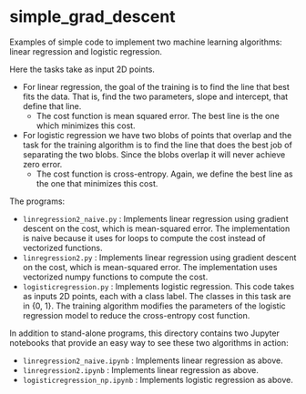 # simple_grad_descent
Examples of simple code to implement two machine learning algorithms: linear regression and 
logistic regression.

Here the tasks take as input 2D points. 
* For linear regression, the goal of the training is to find the line that best fits
the data. That is, find the two parameters, slope and intercept, that define that line.
  * The cost function is mean squared error. The best line is the one which minimizes this cost.
* For logistic regression we have two blobs of points that overlap and the task for
the training algorithm is to find the line that does the best job of separating
the two blobs. Since the blobs overlap it will never achieve zero error.
  * The cost function is cross-entropy. Again, we define the best line as the one that
  minimizes this cost.
  
The programs:
* `linregression2_naive.py` : Implements linear regression using gradient descent on the cost, 
which is mean-squared error. The implementation is naive because it uses for loops to
compute the cost instead of vectorized functions.
* `linregression2.py` : Implements linear regression using gradient descent on the cost, 
which is mean-squared error. The implementation uses vectorized numpy functions to
compute the cost.
* `logisticregression.py` : Implements logistic regression. This code takes as inputs 
2D points, each with a class label. 
The classes in this task are in {0, 1}.
The training algorithm modifies the parameters of the logistic regression model
to reduce the cross-entropy cost function.

In addition to stand-alone programs, this directory contains two Jupyter notebooks 
that provide an easy way to see these two algorithms in action:

* `linregression2_naive.ipynb` : Implements linear regression as above.
* `linregression2.ipynb` : Implements linear regression as above.
* `logisticregression_np.ipynb` : Implements logistic regression as above.
